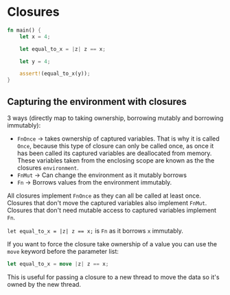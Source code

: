 # Closures

```rust
fn main() {
    let x = 4;

    let equal_to_x = |z| z == x;

    let y = 4;

    assert!(equal_to_x(y));
}
```

## Capturing the environment with closures

3 ways (directly map to taking ownership, borrowing mutably and borrowing immutably):
- `FnOnce` -> takes ownership of captured variables. That is why it is called `Once`, because this type of closure can only be called once, as once it has been called its captured variables are deallocated from memory. These variables taken from the enclosing scope are known as the the closures `environment`.
- `FnMut` -> Can change the environment as it mutably borrows
- `Fn` -> Borrows values from the environment immutably.

All closures implement `FnOnce` as they can all be called at least once.
Closures that don't move the captured variables also implement `FnMut`.
Closures that don't need mutable access to captured variables implement `Fn`.

`let equal_to_x = |z| z == x;` is `Fn` as it borrows `x` immutably.

If you want to force the closure take ownership of a value you can use the `move` keyword before the parameter list:

```rust
let equal_to_x = move |z| z == x;
```

This is useful for passing a closure to a new thread to move the data so it's owned by the new thread.

